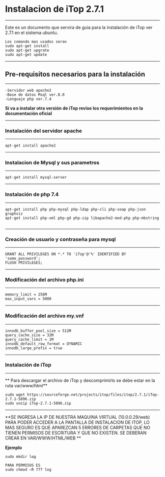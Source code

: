 # Instalacion de iTop 2.7.1
***
Este es un documento que servira de guia para la instalación de iTop ver 2.7.1
en el sistema ubuntu.

```
Los comando mas usados seran
sudo apt-get install
sudo apt-get upgrate
sudo apt-get update

```

***

## Pre-requisitos necesarios para la instalación
***
```
-Servidor web apache2
-Base de datos Msql ver.8.0
-Lenguaje php ver.7.4
```
**Si va a instalar otra versión de iTop revise los requerimientos en la documentación oficial**
***

### Instalación del servidor apache
***

```
apt-get install apache2

```
***

### Instalacion de Mysql y sus parametros

***
```
apt-get install mysql-server

```

***

### Instalación de php 7.4
***

```
apt-get install php php-mysql php-ldap php-cli php-soap php-json graphviz
apt-get install php-xml php-gd php-zip libapache2-mod-php php-mbstring


```
***

### Creación de usuario y contraseña para mysql
***
```
GRANT ALL PRIVILEGES ON *.* TO 'iTop'@'%' IDENTIFIED BY 'some_password';
FLUSH PRIVILEGES;

```
***

### Modificación del archivo php.ini
***
```
memory_limit = 256M 
max_input_vars = 5000

```
***
### Modificación del archivo my.vnf
***
```
innodb_buffer_pool_size = 512M
query_cache_size = 32M
query_cache_limit = 1M
innodb_default_row_format = DYNAMIC
innodb_large_prefix = true
```
***
### Instalación de iTop
*** 
** Para descargar el archivo de iTop y descomprimirlo se debe estar en la ruta var/www/html**

```
sudo wget https://sourceforge.net/projects/itop/files/itop/2.7.1/iTop-2.7.1-5896.zip
sudo unzip iTop-2.7.1-5896.zip
```
***
**SE INGRESA LA IP DE NUESTRA MAQUINA VIRTUAL (10.0.0.29/web) PARA PODER ACCEDER A LA PANTALLA DE INSTALACION DE ITOP, LO MAS SEGURO ES QUE APAREZCAN 5 ERRORES DE CARPETAS QUE NO TIENEN PERMISOS DE ESCRITURA Y QUE NO EXISTEN.
SE DEBERAN CREAR EN VAR/WWW/HTML/WEB **


**Ejemplo**
```PARA CREAR LA CARPETA ES
sudo mkdir log

PARA PERMISOS ES
sudo chmod –R 777 log
```

